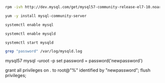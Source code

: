 ```sh
rpm -ivh http://dev.mysql.com/get/mysql57-community-release-el7-10.noarch.rpm
```
```sh
yum -y install mysql-community-server
```
```sh
systemctl enable mysql
```
```sh
systemctl enable mysqld
```
```sh
systemctl start mysqld
```
```sh
grep "password" /var/log/mysqld.log
```

mysql57
mysql -uroot -p
set password = password('newpassword')

grant all privileges on *.* to root@"%" identified by "newpassword";
flush privileges;